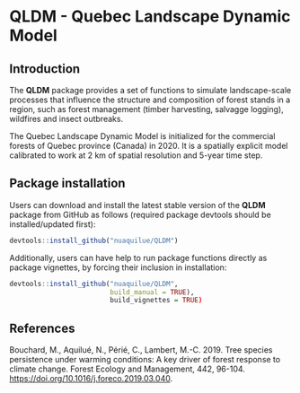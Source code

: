 # QLDM - Quebec Landscape Dynamic Model

## Introduction

The **QLDM** package provides a set of functions to simulate landscape-scale processes that influence the structure and composition of forest stands in a region, such as forest management (timber harvesting, salvagge logging), wildfires and insect outbreaks.

The Quebec Landscape Dynamic Model is initialized for the commercial forests of Quebec province (Canada) in 2020. It is a spatially explicit model calibrated to work at 2 km of spatial resolution and 5-year time step.


## Package installation

Users can download and install the latest stable version of the **QLDM** package from GitHub as follows (required package devtools should be installed/updated first):

```R
devtools::install_github("nuaquilue/QLDM")
```
Additionally, users can have help to run package functions directly as package vignettes, by forcing their inclusion in installation:

```R
devtools::install_github("nuaquilue/QLDM", 
                         build_manual = TRUE),
                         build_vignettes = TRUE)
```

## References

Bouchard, M., Aquilué, N., Périé, C., Lambert, M.-C. 2019. Tree species persistence under warming conditions: A key driver of forest response to climate change. Forest Ecology and Management, 442, 96-104. https://doi.org/10.1016/j.foreco.2019.03.040.
